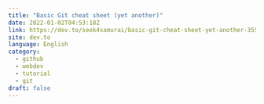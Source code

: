 ```yaml
---
title: "Basic Git cheat sheet (yet another)"
date: 2022-01-02T04:53:18Z
link: https://dev.to/seek4samurai/basic-git-cheat-sheet-yet-another-3551?utm_medium=RSS&utm_source=news.12bit.vn
site: dev.to
language: English
category:
  - github
  - webdev
  - tutorial
  - git
draft: false
---
```

